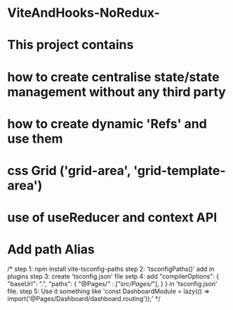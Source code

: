 # ViteAndHooks-NoRedux-

# This project contains

# how to create centralise state/state management without any third party
# how to create dynamic 'Refs' and use them
# css Grid ('grid-area', 'grid-template-area')
# use of useReducer and context API

# Add path Alias
/*
    step 1: npm install vite-tsconfig-paths
    step 2: 'tsconfigPaths()' add in plugins 
    step 3: create 'tsconfig.json' file
    setp 4: add "compilerOptions": {
                        "baseUrl": ".",
                        "paths": {
                              "@Pages/*" : ["src/Pages/*"],
                            }
                      }
              in 'tsconfig.json' file.
    step 5: Use it something like
            'const DashboardModule = lazy(() => import('@Pages/Dashboard/dashboard.routing'));'
    */
